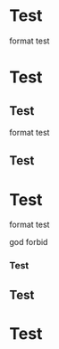 # Test
format test

# Test
## Test
format test

## Test
# Test
format test

god forbid
### Test
## Test
# Test
